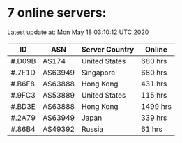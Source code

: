 # 7 online servers:

Latest update at: Mon May 18 03:10:12 UTC 2020

| ID | ASN | Server Country | Online |
| -- | --- | -------------- | ------ |
| #.D09B | AS174 | United States | 680 hrs |
| #.7F1D | AS63949 | Singapore | 680 hrs |
| #.B6F8 | AS63888 | Hong Kong | 431 hrs |
| #.9FC3 | AS53889 | United States | 115 hrs |
| #.BD3E | AS63888 | Hong Kong | 1499 hrs |
| #.2A79 | AS63949 | Japan | 339 hrs |
| #.86B4 | AS49392 | Russia | 61 hrs |

